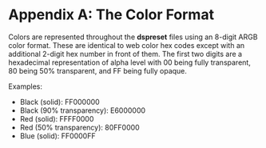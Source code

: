 Appendix A: The Color Format
============================

Colors are represented throughout the **dspreset** files using an 8-digit ARGB color format. These are identical to web color hex codes except with an additional 2-digit hex number in front of them. The first two digits are a hexadecimal representation of alpha level with 00 being fully transparent, 80 being 50% transparent, and FF being fully opaque. 

Examples:

- Black (solid): FF000000
- Black (90% transparency): E6000000
- Red (solid): FFFF0000
- Red (50% transparency): 80FF0000
- Blue (solid): FF0000FF
